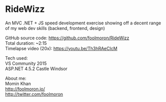 # RideWizz
An MVC .NET + JS speed development exercise showing off a decent range of my web dev skills (backend, frontend, design)

GitHub source code: https://github.com/foolmoron/RideWizz  
Total duration: ~2:15  
Timelapse video (20x): https://youtu.be/Th3hRAeCIcM

Tech used:  
VS Community 2015  
ASP.NET 4.5.2
Castle Windsor

About me:  
Momin Khan  
http://foolmoron.io/  
http://twitter.com/foolmoron  